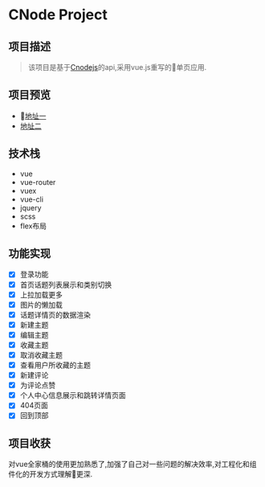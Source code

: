 # CNode Project

## 项目描述
> 该项目是基于[Cnodejs](https://cnodejs.org)的api,采用vue.js重写的单页应用.

## 项目预览
* [地址一](https://lewis878.coding.me/cnode)
* [地址二](https://cjycc.github.io/cnode)


## 技术栈
* vue
* vue-router
* vuex
* vue-cli
* jquery
* scss
* flex布局

## 功能实现
* [x] 登录功能
* [x] 首页话题列表展示和类别切换
* [x] 上拉加载更多
* [x] 图片的懒加载
* [x] 话题详情页的数据渲染
* [x] 新建主题
* [x] 编辑主题
* [x] 收藏主题
* [x] 取消收藏主题
* [x] 查看用户所收藏的主题
* [x] 新建评论
* [x] 为评论点赞
* [x] 个人中心信息展示和跳转详情页面
* [x] 404页面
* [x] 回到顶部

## 项目收获
对vue全家桶的使用更加熟悉了,加强了自己对一些问题的解决效率,对工程化和组件化的开发方式理解更深.
